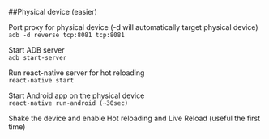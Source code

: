 ##Physical device (easier)

Port proxy for physical device (-d will automatically target physical device)  
`adb -d reverse tcp:8081 tcp:8081`  
  
Start ADB server  
`adb start-server`   
  
Run react-native server for hot reloading  
`react-native start`    
  
Start Android app on the physical device  
`react-native run-android (~30sec)`    
  
Shake the device and enable Hot reloading and Live Reload (useful the first time)  
